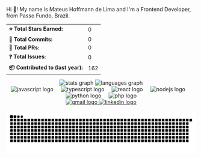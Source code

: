 Hi 👋! My name is Mateus Hoffmann de Lima and I'm a Frontend Developer, from Passo Fundo, Brazil.
<div align="center">
  <table>
    <tr>
      <td><b>⭐ Total Stars Earned:</b></td>
      <td><!--STARS_START-->0<!--STARS_END--></td>
    </tr>
    <tr>
      <td><b>🔁 Total Commits:</b></td>
      <td><!--COMMITS_START-->0<!--COMMITS_END--></td>
    </tr>
    <tr>
      <td><b>🔀 Total PRs:</b></td>
      <td><!--PRS_START-->0<!--PRS_END--></td>
    </tr>
    <tr>
      <td><b>❓ Total Issues:</b></td>
      <td><!--ISSUES_START-->0<!--ISSUES_END--></td>
    </tr>
    <tr>
      <td><b>📦 Contributed to (last year):</b></td>
      <td><!--REPOS_START-->162<!--REPOS_END--></td>
    </tr>
  </table>
</div>

<div align="center">
  <img src="https://github-readme-stats.vercel.app/api?username=mateushoffmann7&hide_title=false&hide_rank=false&show_icons=true&include_all_commits=true&count_private=true&disable_animations=false&theme=dracula&locale=en&hide_border=false&order=1" height="150" alt="stats graph"  />
  <img src="https://github-readme-stats.vercel.app/api/top-langs?username=mateushoffmann7&locale=en&hide_title=false&layout=compact&card_width=320&langs_count=5&theme=dracula&hide_border=false&order=2" height="150" alt="languages graph"  />
</div>

<div align="center">
  <img src="https://cdn.jsdelivr.net/gh/devicons/devicon/icons/javascript/javascript-original.svg" height="30" alt="javascript logo"  />
  <img width="12" />
  <img src="https://cdn.jsdelivr.net/gh/devicons/devicon/icons/typescript/typescript-original.svg" height="30" alt="typescript logo"  />
  <img width="12" />
  <img src="https://cdn.jsdelivr.net/gh/devicons/devicon/icons/react/react-original.svg" height="30" alt="react logo"  />
  <img width="12" />
  <img src="https://cdn.jsdelivr.net/gh/devicons/devicon/icons/nodejs/nodejs-original.svg" height="30" alt="nodejs logo"  />
  <img width="12" />
  <img src="https://cdn.jsdelivr.net/gh/devicons/devicon/icons/python/python-original.svg" height="30" alt="python logo"  />
  <img width="12" />
  <img src="https://cdn.jsdelivr.net/gh/devicons/devicon/icons/php/php-original.svg" height="30" alt="php logo"  />
</div>

<div align="center">
  <a href="mailto:mateushoffmann.dev@gmail.com" target="_blank">
    <img src="https://img.shields.io/static/v1?message=Gmail&logo=gmail&label=&color=D14836&logoColor=white&labelColor=&style=for-the-badge" height="35" alt="gmail logo"  />
  </a>
  <a href="https://www.linkedin.com/in/mateus-hoffman-de-lima-763243254/" target="_blank">
    <img src="https://img.shields.io/static/v1?message=LinkedIn&logo=linkedin&label=&color=0077B5&logoColor=white&labelColor=&style=for-the-badge" height="35" alt="linkedin logo"  />
  </a>
</div>

<br clear="both">
<img src="https://raw.githubusercontent.com/mateushoffmann7/mateushoffmann7/output/snake.svg" alt="Snake animation" />
